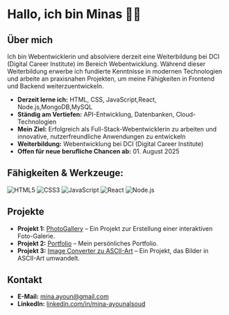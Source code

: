 # Hallo, ich bin Minas 👩‍💻

## Über mich

Ich bin Webentwicklerin und absolviere derzeit eine Weiterbildung bei DCI (Digital Career Institute) im Bereich Webentwicklung. Während dieser Weiterbildung erwerbe ich fundierte Kenntnisse in modernen Technologien und arbeite an praxisnahen Projekten, um meine Fähigkeiten in Frontend und Backend weiterzuentwickeln.

- **Derzeit lerne ich:** HTML, CSS, JavaScript,React, Node.js,MongoDB,MySQL
- **Ständig am Vertiefen:** API-Entwicklung, Datenbanken, Cloud-Technologien
- **Mein Ziel:** Erfolgreich als Full-Stack-Webentwicklerin zu arbeiten und innovative, nutzerfreundliche Anwendungen zu entwickeln
- **Weiterbildung:** Webentwicklung bei DCI (Digital Career Institute)
- **Offen für neue berufliche Chancen ab:** 01. August 2025

## Fähigkeiten & Werkzeuge:

![HTML5](https://img.shields.io/badge/HTML5-E34F26?style=flat-square&logo=html5&logoColor=white)
![CSS3](https://img.shields.io/badge/CSS3-1572B6?style=flat-square&logo=css3&logoColor=white)
![JavaScript](https://img.shields.io/badge/JavaScript-F7DF1E?style=flat-square&logo=javascript&logoColor=black)
![React](https://img.shields.io/badge/React-61DAFB?style=flat-square&logo=react&logoColor=black)
![Node.js](https://img.shields.io/badge/Node.js-339933?style=flat-square&logo=node.js&logoColor=white)

## Projekte

- **Projekt 1:** [PhotoGallery](https://github.com/MinasAyounAlsoud/Photo-Gallery-Project) – Ein Projekt zur Erstellung einer interaktiven Foto-Galerie.
- **Projekt 2:** [Portfolio](https://github.com/MinasAyounAlsoud/Portfolio) – Mein persönliches Portfolio.
- **Projekt 3:** [Image Converter zu ASCII-Art](https://github.com/MinasAyounAlsoud/ImageConverter) – Ein Projekt, das Bilder in ASCII-Art umwandelt.

## Kontakt

- **E-Mail:** mina.ayoun@gmail.com
- **LinkedIn:** [linkedin.com/in/mina-ayounalsoud](https://www.linkedin.com/in/mina-ayounalsoud)
